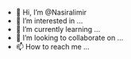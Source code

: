 - 👋 Hi, I’m @Nasiralimir
- 👀 I’m interested in ...
- 🌱 I’m currently learning ...
- 💞️ I’m looking to collaborate on ...
- 📫 How to reach me ...

<!---
Nasiralimir/Nasiralimir is a ✨ special ✨ repository because its `README.md` (this file) appears on your GitHub profile.
You can click the Preview link to take a look at your changes.
--->

